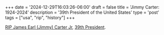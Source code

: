 +++ 
date = '2024-12-29T16:03:26-06:00' 
draft = false 
title = 'Jimmy Carter: 1924-2024'
description = '39th President of the United States' 
type = 'post' 
tags = ["usa", "rip", "history"] 
+++

[RIP James Earl (Jimmy) Carter Jr](https://www.nbcnews.com/politics/politics-news/former-president-jimmy-carter-dies-100-rcna42410), [39th President](https://en.m.wikipedia.org/wiki/Jimmy_Carter).